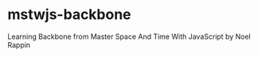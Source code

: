 mstwjs-backbone
===============

Learning Backbone from Master Space And Time With JavaScript by Noel Rappin
